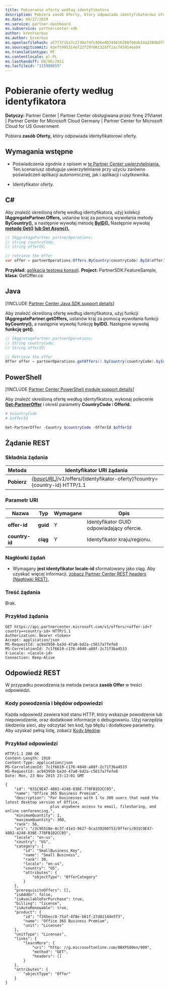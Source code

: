 ```yaml
---
title: Pobieranie oferty według identyfikatora
description: Pobiera zasób Oferty, który odpowiada identyfikatorowi oferty.
ms.date: 09/17/2019
ms.service: partner-dashboard
ms.subservice: partnercenter-sdk
author: brentserbus
ms.author: brserbus
ms.openlocfilehash: a57f3715a7c2738e74fc406ed834981b208fb0ab14a228db8756f5c4b1e32281
ms.sourcegitcommit: 63ef5995314ef22f29768132dff2acf45914ea84
ms.translationtype: MT
ms.contentlocale: pl-PL
ms.lasthandoff: 08/06/2021
ms.locfileid: "115990855"
---
```

# <a name="get-an-offer-by-id"></a>Pobieranie oferty według identyfikatora

**Dotyczy:** Partner Center | Partner Center obsługiwana przez firmę 21Vianet | Partner Center for Microsoft Cloud Germany | Partner Center for Microsoft Cloud for US Government

Pobiera **zasób Oferty,** który odpowiada identyfikatorowi oferty.

## <a name="prerequisites"></a>Wymagania wstępne

- Poświadczenia zgodnie z opisem w [te Partner Center uwierzytelniania.](partner-center-authentication.md) Ten scenariusz obsługuje uwierzytelnianie przy użyciu zarówno poświadczeń aplikacji autonomicznej, jak i aplikacji i użytkownika.

- Identyfikator oferty.

## <a name="c"></a>C\#

Aby znaleźć określoną ofertę według identyfikatora, użyj kolekcji **IAggregatePartner.Offers,** ustanów kraj za pomocą wywołania metody **ByCountry(),** a następnie wywołaj metodę [**ByID().**](/dotnet/api/microsoft.store.partnercenter.offers.ioffercollection.byid) Następnie wywołaj [**metodę Get()**](/dotnet/api/microsoft.store.partnercenter.offers.ioffercollection.get) [**lub Get Async().**](/dotnet/api/microsoft.store.partnercenter.offers.ioffercollection.getasync)

```csharp
// IAggretagePartner partnerOperations;
// string countryCode;
// string offerId;

// retrieve the offer
var offer = partnerOperations.Offers.ByCountry(countryCode).ById(offerId).Get();
```

**Przykład:** [aplikacja testowa konsoli](console-test-app.md). **Project:** PartnerSDK.FeatureSample, **klasa**: GetOffer.cs

## <a name="java"></a>Java

[!INCLUDE [Partner Center Java SDK support details](../includes/java-sdk-support.md)]

Aby znaleźć określoną ofertę według identyfikatora, użyj funkcji **IAggregatePartner.getOffers,** ustanów kraj za pomocą wywołania funkcji **byCountry(),** a następnie wywołaj funkcję **byID().** Następnie wywołaj **funkcję get().**

```java
// IAggretagePartner partnerOperations;
// String countryCode;
// String offerId;

// Retrieve the offer
Offer offer = partnerOperations.getOffers().byCountry(countryCode).byId(offerId).get();
```

## <a name="powershell"></a>PowerShell

[!INCLUDE [Partner Center PowerShell module support details](../includes/powershell-module-support.md)]

Aby znaleźć określoną ofertę według identyfikatora, wykonaj polecenie [**Get-PartnerOffer**](https://github.com/Microsoft/Partner-Center-PowerShell/blob/master/docs/help/Get-PartnerOffer.md) i określ parametry **CountryCode** i **OfferId.**

```powershell
# $countryCode
# $offerId

Get-PartnerOffer -Country $countryCode -OfferId $offerId
```

## <a name="rest-request"></a>Żądanie REST

### <a name="request-syntax"></a>Składnia żądania

| Metoda  | Identyfikator URI żądania                                                                                    |
|---------|------------------------------------------------------------------------------------------------|
| **Pobierz** | [*{baseURL}*](partner-center-rest-urls.md)/v1/offers/{identyfikator-oferty}?country={country-id} HTTP/1.1 |

### <a name="uri-parameter"></a>Parametr URI

| Nazwa           | Typ       | Wymagane | Opis                           |
|----------------|------------|----------|---------------------------------------|
| **offer-id**   | **guid**   | Y        | Identyfikator GUID odpowiadający ofercie. |
| **country-id** | **ciąg** | Y        | Identyfikator kraju/regionu.                |

### <a name="request-headers"></a>Nagłówki żądań

- Wymagany **jest identyfikator locale-id** sformatowany jako ciąg.
Aby uzyskać więcej informacji, [zobacz Partner Center REST headers (Nagłówki REST).](headers.md)

### <a name="request-body"></a>Treść żądania

Brak.

### <a name="request-example"></a>Przykład żądania

```http
GET https://api.partnercenter.microsoft.com/v1/offers/<offer-id>?country=<country-id> HTTP/1.1
Authorization: Bearer <token>
Accept: application/json
MS-RequestId: ac943950-ba3d-47a0-bd2a-c5617a7fefe8
MS-CorrelationId: 7c1f6619-c176-4040-a88f-2c71f3ba4533
X-Locale: <locale-id>
Connection: Keep-Alive
```

## <a name="rest-response"></a>Odpowiedź REST

W przypadku powodzenia ta metoda zwraca **zasób Offer** w treści odpowiedzi.

### <a name="response-success-and-error-codes"></a>Kody powodzenia i błędów odpowiedzi

Każda odpowiedź zawiera kod stanu HTTP, który wskazuje powodzenie lub niepowodzenie, oraz dodatkowe informacje o debugowaniu. Użyj narzędzia śledzenia sieci, aby odczytać ten kod, typ błędu i dodatkowe parametry. Aby uzyskać pełną listę, zobacz [Kody błędów](error-codes.md).

### <a name="response-example"></a>Przykład odpowiedzi

```http
HTTP/1.1 200 OK
Content-Length: 1918
Content-Type: application/json
MS-CorrelationId: 7c1f6619-c176-4040-a88f-2c71f3ba4533
MS-RequestId: ac943950-ba3d-47a0-bd2a-c5617a7fefe8
Date: Mon, 23 Nov 2015 23:13:01 GMT

{
    "id": "031C9E47-4802-4248-838E-778FB1D2CC05",
    "name": "Office 365 Business Premium",
    "description": "For businesses with 1 to 300 users that need the latest desktop version of Office,
                    plus anywhere access to email, filesharing, and online conferencing.",
    "minimumQuantity": 1,
    "maximumQuantity": 300,
    "rank": 56,
    "uri": "/3c95518e-8c37-41e3-9627-0ca339200f53/Offers/031C9E47-4802-4248-838E-778FB1D2CC05",
    "locale": "en-us",
    "country": "US",
    "category": {
        "id": "SmallBusiness_Key",
        "name": "Small Business",
        "rank": 30,
        "locale": "en-us",
        "country": "US",
        "attributes": {
            "objectType": "OfferCategory"
        }
    },
    "prerequisiteOffers": [],
    "isAddOn": false,
    "isAvailableForPurchase": true,
    "billing": "license",
    "isAutoRenewable": true,
    "product": {
        "id": "f245ecc8-75af-4f8e-b61f-27d8114de5f3",
        "name": "Office 365 Business Premium",
        "unit": "Licenses"
    },
    "unitType": "Licenses",
    "links": {
        "learnMore": {
            "uri": "http: //g.microsoftonline.com/0BXPS00en/909",
            "method": "GET",
            "headers": []
        }
    },
    "attributes": {
        "objectType": "Offer"
    }
}
```
